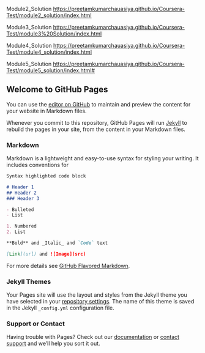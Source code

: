 Module2_Solution  https://preetamkumarchauasiya.github.io/Coursera-Test/module2_solution/index.html

Module3_Solution  https://preetamkumarchauasiya.github.io/Coursera-Test/module3%20Solution/index.html

Module4_Solution  https://preetamkumarchauasiya.github.io/Coursera-Test/module4_solution/index.html

Module5_Solution  https://preetamkumarchauasiya.github.io/Coursera-Test/module5_solution/index.html#


## Welcome to GitHub Pages

You can use the [editor on GitHub](https://github.com/Preetamkumarchauasiya/Coursera-Test/edit/master/README.md) to maintain and preview the content for your website in Markdown files.

Whenever you commit to this repository, GitHub Pages will run [Jekyll](https://jekyllrb.com/) to rebuild the pages in your site, from the content in your Markdown files.

### Markdown

Markdown is a lightweight and easy-to-use syntax for styling your writing. It includes conventions for

```markdown
Syntax highlighted code block

# Header 1
## Header 2
### Header 3

- Bulleted
- List

1. Numbered
2. List

**Bold** and _Italic_ and `Code` text

[Link](url) and ![Image](src)
```

For more details see [GitHub Flavored Markdown](https://guides.github.com/features/mastering-markdown/).

### Jekyll Themes

Your Pages site will use the layout and styles from the Jekyll theme you have selected in your [repository settings](https://github.com/Preetamkumarchauasiya/Coursera-Test/settings). The name of this theme is saved in the Jekyll `_config.yml` configuration file.

### Support or Contact

Having trouble with Pages? Check out our [documentation](https://help.github.com/categories/github-pages-basics/) or [contact support](https://github.com/contact) and we’ll help you sort it out.
